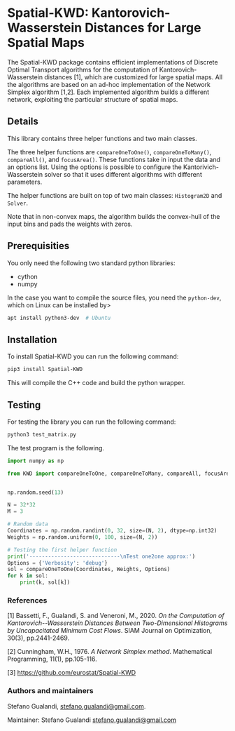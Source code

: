 # Spatial-KWD: Kantorovich-Wasserstein Distances for Large Spatial Maps

The Spatial-KWD package contains efficient implementations of Discrete Optimal Transport algorithms for the computation of Kantorovich-Wasserstein distances [1], which are customized for large spatial maps.
All the algorithms are based on an ad-hoc implementation of the Network Simplex algorithm [1,2].
Each implemented algorithm builds a different network, exploiting the particular structure of spatial maps.

## Details
This library contains three helper functions and two main classes.

The three helper functions are `compareOneToOne()`, `compareOneToMany()`, `compareAll()`, and  `focusArea()`. These functions take in input the data and an options list. Using the options is possible to configure the Kantorivich-Wasserstein solver so that it uses different algorithms with different parameters.

The helper functions are built on top of two main classes: `Histogram2D` and `Solver`.

Note that in non-convex maps, the algorithm builds the convex-hull of the input bins and pads the weights with zeros.

## Prerequisities

You only need the following two standard python libraries:

* cython
* numpy

In the case you want to compile the source files, you need the `python-dev`, which on Linux can be installed by>

```bash
apt install python3-dev  # Ubuntu
```


## Installation

To install Spatial-KWD you can run the following command:

```bash
pip3 install Spatial-KWD
```

This will compile the C++ code and build the python wrapper.

## Testing

For testing the library you can run the following command:

```bash
python3 test_matrix.py
```

The test program is the following.

```python
import numpy as np

from KWD import compareOneToOne, compareOneToMany, compareAll, focusArea


np.random.seed(13)

N = 32*32
M = 3

# Random data
Coordinates = np.random.randint(0, 32, size=(N, 2), dtype=np.int32)
Weights = np.random.uniform(0, 100, size=(N, 2))

# Testing the first helper function
print('-----------------------------\nTest one2one approx:')
Options = {'Verbosity': 'debug'}
sol = compareOneToOne(Coordinates, Weights, Options)
for k in sol:
    print(k, sol[k])
```


### References
[1] Bassetti, F., Gualandi, S. and Veneroni, M., 2020. *On the Computation of Kantorovich--Wasserstein Distances Between Two-Dimensional Histograms by Uncapacitated Minimum Cost Flows*. SIAM Journal on Optimization, 30(3), pp.2441-2469.

[2] Cunningham, W.H., 1976. *A Network Simplex method*. Mathematical Programming, 11(1), pp.105-116.

[3] https://github.com/eurostat/Spatial-KWD

### Authors and maintainers
Stefano Gualandi, stefano.gualandi@gmail.com.

Maintainer: Stefano Gualandi <stefano.gualandi@gmail.com>
